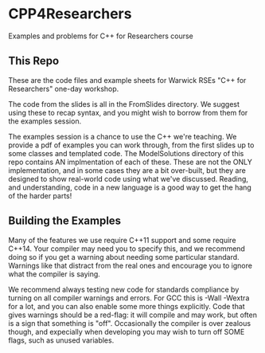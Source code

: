 # CPP4Researchers
Examples and problems for C++ for Researchers course

## This Repo
These are the code files and example sheets for Warwick RSEs "C++ for Researchers" one-day workshop.

The code from the slides is all in the FromSlides directory. We suggest using these to recap syntax, and you might wish to borrow from them for the examples session.

The examples session is a chance to use the C++ we're teaching.
We provide a pdf of examples you can work through, from the first slides up to some classes
and templated code. The ModelSolutions directory of this repo contains AN implmentation
of each of these. These are not the ONLY implementation, and in some cases they are a bit
over-built, but they are designed to show real-world code using what we've discussed.
Reading, and understanding, code in a new language is a good way to get the hang of the harder parts!

## Building the Examples

Many of the features we use require C++11 support and some require C++14. Your
compiler may need you to specify this, and we recommend doing so if you get a warning
about needing some particular standard. Warnings like that distract from the real
ones and encourage you to ignore what the compiler is saying.

We recommend always testing new code for standards compliance by turning on all compiler
warnings and errors. For GCC this is -Wall -Wextra for a lot, and you can also
enable some more things explicitly. Code that gives warnings should be a red-flag: it will
compile and may work, but often is a sign that something is "off". Occasionally the compiler
is over zealous though, and expecially when developing you may wish to turn off SOME flags, such as
unused variables.


